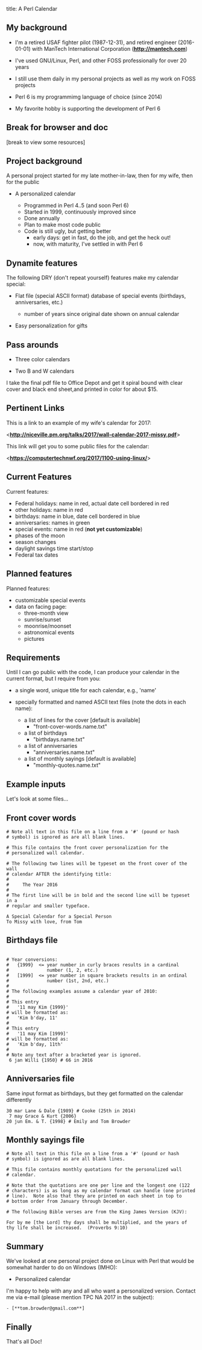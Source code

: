 title: A Perl Calendar
<!-- insert-file headers.md -->

## My background

- I'm a retired USAF fighter pilot (1987-12-31), and retired engineer
  (2016-01-01) with ManTech International Corporation
  (**<http://mantech.com>**)

- I've used GNU/Linux, Perl, and other FOSS professionally for over 20
  years

- I still use them daily in my personal projects as well as my work on
  FOSS projects

- Perl 6 is my programmimg language of choice (since 2014)

- My favorite hobby is supporting the development of Perl 6

## Break for browser and doc


[break to view some resources]


## Project background

A personal project started for my late mother-in-law, then for my
wife, then for the public

- A personalized calendar

    - Programmed in Perl 4..5 (and soon Perl 6)
    - Started in 1999, continuously improved since
    - Done annually
    - Plan to make most code public
	- Code is still ugly, but getting better
	    - early days: get in fast, do the job, and get the heck out!
		- now, with maturity, I've settled in with Perl 6

## Dynamite features

The following DRY (don't repeat yourself) features make my calendar special:

- Flat file (special ASCII format) database of special events
  (birthdays, anniversaries, etc.)

    - number of years since original date shown on annual calendar

- Easy personalization for gifts

## Pass arounds

- Three color calendars

- Two B and W calendars

I take the final pdf file to Office Depot and get it spiral bound with
clear cover and black end sheet,and printed in color for about $15.

## Pertinent Links

This is a link to an example of my wife's calendar for 2017:

<**<http://niceville.pm.org/talks/2017/wall-calendar-2017-missy.pdf>**>

This link will get you to some public files for the calendar:

<**<https://computertechnwf.org/2017/1100-using-linux/>**>

## Current Features

Current features:

- Federal holidays: name in red, actual date cell bordered in red
- other holidays: name in red
- birthdays: name in blue, date cell bordered in blue
- anniversaries: names in green
- special events: name in red (**not yet customizable**)
- phases of the moon
- season changes
- daylight savings time start/stop
- Federal tax dates

## Planned features

Planned features:

- customizable special events
- data on facing page:
    - three-month view
    - sunrise/sunset
    - moonrise/moonset
    - astronomical events
    - pictures

## Requirements

Until I can go public with the code, I can produce your calendar in
the current format, but I require from you:

- a single word, unique title for each calendar, e.g., 'name'

- specially formatted and named ASCII text files (note the dots in each name):
    - a list of lines for the cover [default is available]
        - "front-cover-words.name.txt"
    - a list of birthdays
        - "birthdays.name.txt"
    - a list of anniversaries
        - "anniversaries.name.txt"
    - a list of monthly sayings [default is available]
        - "monthly-quotes.name.txt"

## Example inputs

Let's look at some files...

## Front cover words

~~~
# Note all text in this file on a line from a '#' (pound or hash
# symbol) is ignored as are all blank lines.

# This file contains the front cover personalization for the
# personalized wall calendar.

# The following two lines will be typeset on the front cover of the wall
# calendar AFTER the identifying title:
#
#     The Year 2016
#
# The first line will be in bold and the second line will be typeset in a
# regular and smaller typeface.

A Special Calendar for a Special Person
To Missy with love, from Tom
~~~

## Birthdays file

~~~

# Year conversions:
#   {1999}  <= year number in curly braces results in a cardinal
#              number (1, 2, etc.)
#   [1999]  <= year number in square brackets results in an ordinal
#              number (1st, 2nd, etc.)
#
# The following examples assume a calendar year of 2010:
#
# This entry
#   '11 may Kim {1999}'
# will be formatted as:
#   'Kim b'day, 11'
#
# This entry
#   '11 may Kim [1999]'
# will be formatted as:
#   'Kim b'day, 11th'
#
# Note any text after a bracketed year is ignored.
 6 jan Willi {1950} # 66 in 2016
~~~

## Anniversaries file

Same input format as birthdays, but they get formatted on the calendar
differently

~~~
30 mar Lane & Dale {1989} # Cooke (25th in 2014)
 7 may Grace & Kurt {2006}
20 jun Em. & T. {1998} # Emily and Tom Browder
~~~


## Monthly sayings file

~~~
# Note all text in this file on a line from a '#' (pound or hash
# symbol) is ignored as are all blank lines.

# This file contains monthly quotations for the personalized wall
# calendar.

# Note that the quotations are one per line and the longest one (122
# characters) is as long as my calendar format can handle (one printed
# line).  Note also that they are printed on each sheet in top to
# bottom order from January through December.

# The following Bible verses are from the King James Version (KJV):

For by me [the Lord] thy days shall be multiplied, and the years of thy life shall be increased.  (Proverbs 9:10)
~~~

## Summary

We've looked at one personal project done on Linux with Perl that
would be somewhat harder to do on Windows (IMHO):

- Personalized calendar

I'm happy to help with any and all who want a personalized version.
Contact me via e-mail (please mention TPC NA 2017 in the
  subject):

	- [**tom.browder@gmail.com**]

## Finally

That's all Doc!
